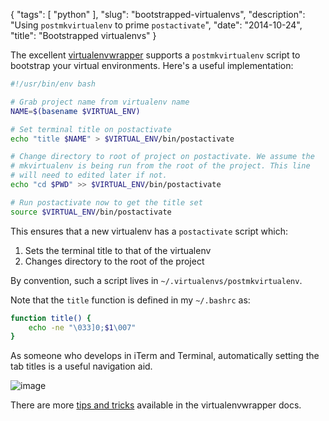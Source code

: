 {
    "tags": [
        "python"
    ],
    "slug": "bootstrapped-virtualenvs",
    "description": "Using `postmkvirtualenv` to prime `postactivate`",
    "date": "2014-10-24",
    "title": "Bootstrapped virtualenvs"
}

The excellent
[virtualenvwrapper](https://bitbucket.org/dhellmann/virtualenvwrapper..)
supports a `postmkvirtualenv` script to bootstrap your virtual
environments. Here's a useful implementation:

``` bash
#!/usr/bin/env bash

# Grab project name from virtualenv name
NAME=$(basename $VIRTUAL_ENV)

# Set terminal title on postactivate
echo "title $NAME" > $VIRTUAL_ENV/bin/postactivate

# Change directory to root of project on postactivate. We assume the
# mkvirtualenv is being run from the root of the project. This line 
# will need to edited later if not.
echo "cd $PWD" >> $VIRTUAL_ENV/bin/postactivate

# Run postactivate now to get the title set
source $VIRTUAL_ENV/bin/postactivate
```

This ensures that a new virtualenv has a `postactivate` script which:

1.  Sets the terminal title to that of the virtualenv
2.  Changes directory to the root of the project

By convention, such a script lives in `~/.virtualenvs/postmkvirtualenv`.

Note that the `title` function is defined in my `~/.bashrc` as:

``` bash
function title() {
    echo -ne "\033]0;$1\007"
}
```

As someone who develops in iTerm and Terminal, automatically setting the
tab titles is a useful navigation aid.

![image](/images/screenshots/terminal-titles.png)

There are more [tips and
tricks](http://virtualenvwrapper.readthedocs.org/en/latest/tips.html)
available in the virtualenvwrapper docs.

